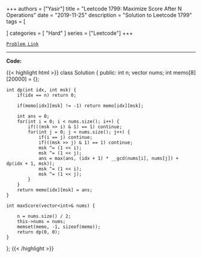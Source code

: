 
+++
authors = ["Yasir"]
title = "Leetcode 1799: Maximize Score After N Operations"
date = "2019-11-25"
description = "Solution to Leetcode 1799"
tags = [
    
]
categories = [
    "Hard"
]
series = ["Leetcode"]
+++



[`Problem Link`](https://leetcode.com/problems/maximize-score-after-n-operations/description/)

---

**Code:**

{{< highlight html >}}
class Solution {
public:
    int n;
    vector<int> nums;
    int memo[8][20000] = {};
    
    int dp(int idx, int msk) {
        if(idx == n) return 0;
        
        if(memo[idx][msk] != -1) return memo[idx][msk];
        
        int ans = 0;
        for(int i = 0; i < nums.size(); i++) {
            if(((msk >> i) & 1) == 1) continue;
            for(int j = 0; j < nums.size(); j++) {
                if(i == j) continue;
                if(((msk >> j) & 1) == 1) continue;
                msk ^= (1 << i);
                msk ^= (1 << j);
                ans = max(ans, (idx + 1) * __gcd(nums[i], nums[j]) + dp(idx + 1, msk));
                msk ^= (1 << i);
                msk ^= (1 << j);                
            }
        }
        return memo[idx][msk] = ans;
    }
    
    int maxScore(vector<int>& nums) {

        n = nums.size() / 2;
        this->nums = nums;
        memset(memo, -1, sizeof(memo));
        return dp(0, 0);
    }
};
{{< /highlight >}}

